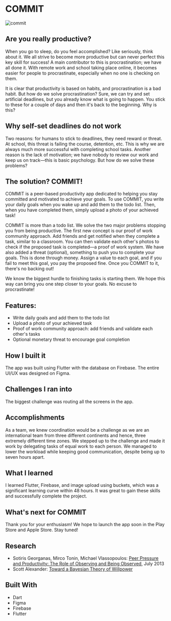 # COMMIT
![commit](https://media.giphy.com/media/BIQIObEIZv7WkPVqt4/giphy.gif)

## Are you really productive?
When you go to sleep, do you feel accomplished? Like seriously, think about it. We all strive to become more productive but can never perfect this key skill for success! A main contributor to this is procrastination; we have all done it. With remote work and school taking place online, it becomes easier for people to procrastinate, especially when no one is checking on them.

It is clear that productivity is based on habits, and procrastination is a bad habit. But how do we solve procrastination? Sure, we can try and set artificial deadlines, but you already know what is going to happen. You stick to these for a couple of days and then it's back to the beginning. Why is this?

## Why self-set deadlines do not work
Two reasons: for humans to stick to deadlines, they need reward or threat. At school, this threat is failing the course, detention, etc. This is why we are always much more successful with completing school tasks. Another reason is the lack of motivation; we have nobody to review our work and keep us on track—this is basic psychology. But how do we solve these problems?

## The solution? COMMIT!

COMMIT is a peer-based productivity app dedicated to helping you stay committed and motivated to achieve your goals. To use COMMIT, you write your daily goals when you wake up and add them to the todo list. Then, when you have completed them, simply upload a photo of your achieved task!

COMMIT is more than a todo list. We solve the two major problems stopping you from being productive. The first new concept is our proof of work community approach. Add friends and get notified when they complete a task, similar to a classroom. You can then validate each other's photos to check if the proposed task is completed—a proof of work system. We have also added a threat (optional), something to push you to complete your goals. This is done through money. Assign a value to each goal, and if you fail to meet this goal, you pay the proposed fine. Once you COMMIT to it, there's no backing out!

We know the biggest hurdle to finishing tasks is starting them. We hope this way can bring you one step closer to your goals. No excuse to procrastinate!

## Features:
- Write daily goals and add them to the todo list
- Upload a photo of your achieved task
- Proof of work community approach: add friends and validate each other's tasks
- Optional monetary threat to encourage goal completion

## How I built it
The app was built using Flutter with the database on Firebase. The entire UI/UX was designed on Figma.

## Challenges I ran into
The biggest challenge was routing all the screens in the app.

## Accomplishments
As a team, we knew coordination would be a challenge as we are an international team from three different continents and hence, three extremely different time zones. We stepped up to the challenge and made it work by delegating tasks of equal work to each person. We managed to lower the workload while keeping good communication, despite being up to seven hours apart.

## What I learned
I learned Flutter, Firebase, and image upload using buckets, which was a significant learning curve within 48 hours. It was great to gain these skills and successfully complete the project.

## What's next for COMMIT
Thank you for your enthusiasm! We hope to launch the app soon in the Play Store and Apple Store. Stay tuned!

## Research
- Sotiris Georganas, Mirco Tonin, Michael Vlassopoulos: [Peer Pressure and Productivity: The Role of Observing and Being Observed](http://ftp.iza.org/dp7523.pdf), July 2013
- Scott Alexander: [Toward a Bayesian Theory of Willpower](https://astralcodexten.substack.com/p/towards-a-bayesian-theory-of-willpower)

## Built With
- Dart
- Figma
- Firebase
- Flutter
